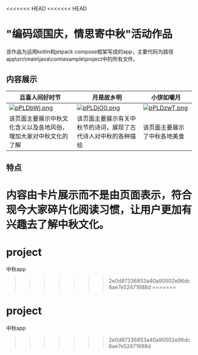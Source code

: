 <<<<<<< HEAD
<<<<<<< HEAD
# "编码颂国庆，情思寄中秋"活动作品

  该作品为运用kotlin和jetpack compose框架写成的app，主要代码为路径app\src\main\java\com\example\project中的所有文件。

## 内容展示

|且喜人间好时节|月是故乡明|小饼如嚼月|
|--|--|--|
|[![pPLDbWj.png](https://z1.ax1x.com/2023/10/02/pPLDbWj.png)](https://imgse.com/i/pPLDbWj)|[![pPLDjO0.png](https://z1.ax1x.com/2023/10/02/pPLDjO0.png)](https://imgse.com/i/pPLDjO0)|[![pPLDzwT.png](https://z1.ax1x.com/2023/10/02/pPLDzwT.png)](https://imgse.com/i/pPLDzwT)|
|该页面主要展示中秋文化含义以及各地风俗，增加大家对中秋文化的了解|该页面主要展示有关中秋节的诗词，展现了古代诗人对中秋的各种描绘|该页面主要展示了中秋各地美食|

## 特点

内容由卡片展示而不是由页面表示，符合现今大家碎片化阅读习惯，让用户更加有兴趣去了解中秋文化。
=======
# project
中秋app
>>>>>>> 2e0d87336853a40a90502e96dc6ae7e52471688d
=======
# project
中秋app
>>>>>>> 2e0d87336853a40a90502e96dc6ae7e52471688d
